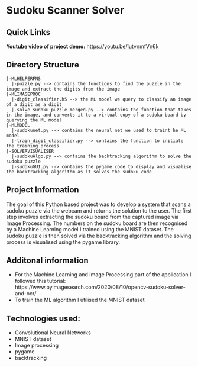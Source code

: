# Sudoku Scanner Solver

## Quick Links

**Youtube video of project demo:** https://youtu.be/lutvnmfVn6k 

## Directory Structure
```
|-MLHELPERFNS
  |-puzzle.py --> contains the functions to find the puzzle in the image and extract the digits from the image
|-MLIMAGEPROC
  |-digit_classifier.h5 --> the ML model we query to classify an image of a digit as a digit
  |-solve_sudoku_puzzle_merged.py --> contains the function that takes in the image, and converts it to a virtual copy of a sudoku board by querying the ML model
|-MLMODEL
  |-sudokunet.py --> contains the neural net we used to traint he ML model
  |-train_digit_classifier.py --> contains the function to initiate the training process
|-SOLVERVISUALISER
  |-sudokuAlgo.py --> contains the backtracking algorithm to solve the sudoku puzzle
  |-sudokuGUI.py --> contains the pygame code to display and visualise the backtracking algorithm as it solves the sudoku code
```
## Project Information

The goal of this Python based project was to develop a system that scans a sudoku puzzle via the webcam and returns the solution to the user. The first step involves extracting the sudoku board from the captured image via Image Processing. The numbers on the sudoku board are then recognised by a Machine Learning model I trained using the MNIST dataset. The sudoku puzzle is then solved via the backtracking algorithm and the solving process is visualised using the pygame library. 

## Additonal information
<ul>
<li>For the Machine Learning and Image Processing part of the application I followed this tutorial: https://www.pyimagesearch.com/2020/08/10/opencv-sudoku-solver-and-ocr/
<br>
<li>To train the ML algorithm I utilised the MNIST dataset
  </ul>

## Technologies used:
<ul>
  <li> Convolutional Neural Networks
    <li> MNIST dataset
    <li> Image processing
      <li> pygame
        <li> backtracking
  </ul>
